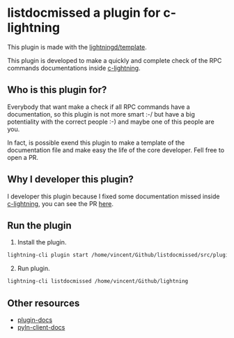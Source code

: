 # listdocmissed a plugin for c-lightning 

This plugin is made with the [lightningd/template](https://github.com/lightningd/template).

This plugin is developed to make a quickly and complete check of the RPC commands documentations inside [c-lightning](https://github.com/ElementsProject/lightning).

## Who is this plugin for?

Everybody that want make a check if all RPC commands have a documentation, so this plugin is not more smart :-/ but have a big potentiality with the correct people :-) and maybe one of this people are you.

In fact, is possible exend this plugin to make a template of the documentation file and make easy the life of the core developer. Fell free to open a PR.

## Why I developer this plugin?

I developer this plugin because I fixed some documentation missed inside [c-lightning](https://github.com/ElementsProject/lightning), you can see the PR [here](https://github.com/ElementsProject/lightning/pull/3938).

## Run the plugin 

1. Install the plugin.

```bash
lightning-cli plugin start /home/vincent/Github/listdocmissed/src/plugin.py
```

2. Run plugin.

``` bash
lightning-cli listdocmissed /home/vincent/Github/lightning
```

## Other resources

- [plugin-docs](https://lightning.readthedocs.io/PLUGINS.html)
- [pyln-client-docs](https://pyln-client.readthedocs.io/en/pyln/api.html)
